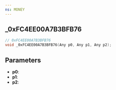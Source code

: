 ```yaml
---
ns: MONEY
---
```

## _0xFC4EE00A7B3BFB76

```c
// 0xFC4EE00A7B3BFB76
void _0xFC4EE00A7B3BFB76(Any p0, Any p1, Any p2);
```


## Parameters
* **p0**: 
* **p1**: 
* **p2**: 

